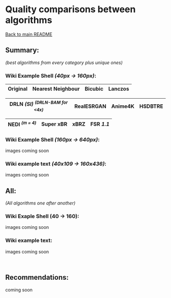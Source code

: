 # Quality comparisons between algorithms

[Back to main README](../../README.md)

## Summary:

*(best algorithms from every category plus unique ones)*

### Wiki Example Shell *(40px -> 160px)*:

| Original  | Nearest Neighbour | Bicubic  | Lanczos  |
|:---------:|:-----------------:|:--------:|:--------:|


| DRLN *(SI)* <sup>*(DRLN-BAM for <4x)*<sup> | RealESRGAN | Anime4K | HSDBTRE |
|:------------------------------------------:|:----------:|:-------:|:-------:|


| NEDI <sup>*(m = 4)*</sup> | Super xBR | xBRZ | FSR *1.1* |
|:-------------------------:|:---------:|:----:|:---------:|

### Wiki Example Shell *(160px -> 640px)*:

images coming soon

### Wiki example text *(40x109 -> 160x436)*:

images coming soon

## All:
*(All algorithms one after another)*

### Wiki Exaple Shell (40 -> 160):

images coming soon

### Wiki example text:

images coming soon

<br>

## Recommendations:

coming soon